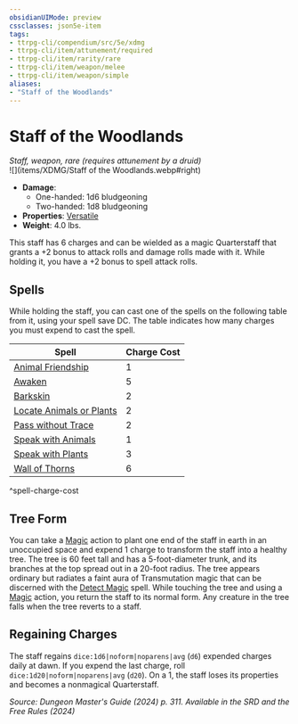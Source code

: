 ```yaml
---
obsidianUIMode: preview
cssclasses: json5e-item
tags:
- ttrpg-cli/compendium/src/5e/xdmg
- ttrpg-cli/item/attunement/required
- ttrpg-cli/item/rarity/rare
- ttrpg-cli/item/weapon/melee
- ttrpg-cli/item/weapon/simple
aliases: 
- "Staff of the Woodlands"
---
```

# Staff of the Woodlands
*Staff, weapon, rare (requires attunement by a druid)*  
![](items/XDMG/Staff of the Woodlands.webp#right)

- **Damage**:
  - One-handed: 1d6 bludgeoning
  - Two-handed: 1d8 bludgeoning
- **Properties**: [Versatile](/3-Mechanics/CLI/item-properties.md#Versatile)
- **Weight**: 4.0 lbs.

This staff has 6 charges and can be wielded as a magic Quarterstaff that grants a +2 bonus to attack rolls and damage rolls made with it. While holding it, you have a +2 bonus to spell attack rolls.

## Spells

While holding the staff, you can cast one of the spells on the following table from it, using your spell save DC. The table indicates how many charges you must expend to cast the spell.

| Spell | Charge Cost |
|-------|-------------|
| [Animal Friendship](/3-Mechanics/CLI/spells/animal-friendship-xphb.md) | 1 |
| [Awaken](/3-Mechanics/CLI/spells/awaken-xphb.md) | 5 |
| [Barkskin](/3-Mechanics/CLI/spells/barkskin-xphb.md) | 2 |
| [Locate Animals or Plants](/3-Mechanics/CLI/spells/locate-animals-or-plants-xphb.md) | 2 |
| [Pass without Trace](/3-Mechanics/CLI/spells/pass-without-trace-xphb.md) | 2 |
| [Speak with Animals](/3-Mechanics/CLI/spells/speak-with-animals-xphb.md) | 1 |
| [Speak with Plants](/3-Mechanics/CLI/spells/speak-with-plants-xphb.md) | 3 |
| [Wall of Thorns](/3-Mechanics/CLI/spells/wall-of-thorns-xphb.md) | 6 |
^spell-charge-cost

## Tree Form

You can take a [Magic](/3-Mechanics/CLI/actions.md#Magic) action to plant one end of the staff in earth in an unoccupied space and expend 1 charge to transform the staff into a healthy tree. The tree is 60 feet tall and has a 5-foot-diameter trunk, and its branches at the top spread out in a 20-foot radius. The tree appears ordinary but radiates a faint aura of Transmutation magic that can be discerned with the [Detect Magic](/3-Mechanics/CLI/spells/detect-magic-xphb.md) spell. While touching the tree and using a [Magic](/3-Mechanics/CLI/actions.md#Magic) action, you return the staff to its normal form. Any creature in the tree falls when the tree reverts to a staff.

## Regaining Charges

The staff regains `dice:1d6|noform|noparens|avg` (`d6`) expended charges daily at dawn. If you expend the last charge, roll `dice:1d20|noform|noparens|avg` (`d20`). On a 1, the staff loses its properties and becomes a nonmagical Quarterstaff.

*Source: Dungeon Master's Guide (2024) p. 311. Available in the <span title='Systems Reference Document (5.2)'>SRD</span> and the Free Rules (2024)*